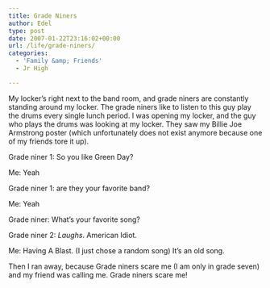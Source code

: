 ```yaml
---
title: Grade Niners
author: Edel
type: post
date: 2007-01-22T23:16:02+00:00
url: /life/grade-niners/
categories:
  - 'Family &amp; Friends'
  - Jr High

---
```

My locker&#8217;s right next to the band room, and grade niners are constantly standing around my locker. The grade niners like to listen to this guy play the drums every single lunch period. I was opening my locker, and the guy who plays the drums was looking at my locker. They saw my Billie Joe Armstrong poster (which unfortunately does not exist anymore because one of my friends tore it up).

Grade niner 1: So you like Green Day?
  
Me: Yeah
  
Grade niner 1: are they your favorite band?
  
Me: Yeah
  
Grade niner: What&#8217;s your favorite song?
  
Grade niner 2: <em>Laughs</em>. American Idiot.
  
Me: Having A Blast. (I just chose a random song) It&#8217;s an old song.
  
Then I ran away, because Grade niners scare me (I am only in grade seven) and my friend was calling me. Grade niners scare me!

<ol class="footnote">
</ol>